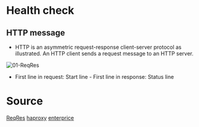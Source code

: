 # Health check

## HTTP message

* HTTP is an asymmetric request-response client-server protocol as illustrated.  An HTTP client sends a request message to an HTTP server.

![01-ReqRes]()

* First line in request: Start line - First line in response: Status line



# Source
[ReqRes](https://www3.ntu.edu.sg/home/ehchua/programming/webprogramming/http_basics.html)
[haproxy](https://www.haproxy.com/blog/how-to-enable-health-checks-in-haproxy/)
[enterprice](https://www.haproxy.com/documentation/aloha/latest/load-balancing/health-checks/http/)
